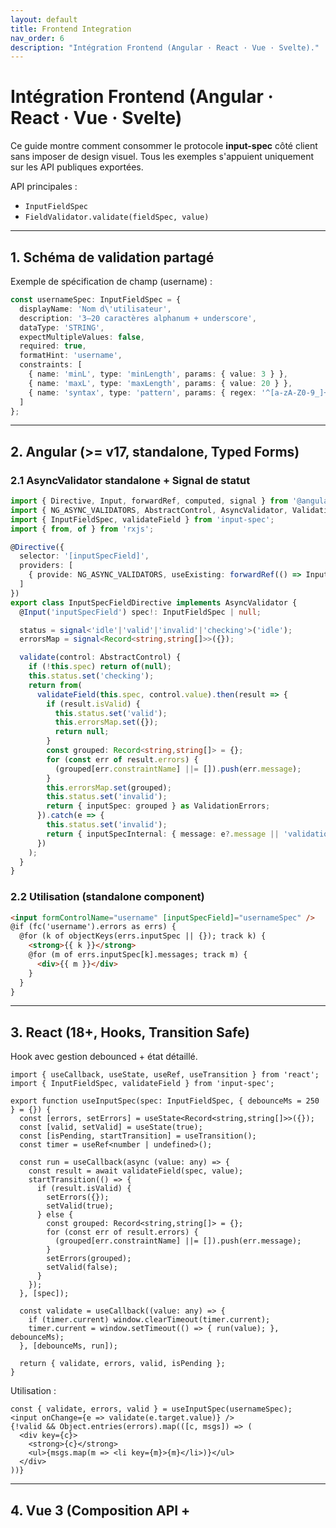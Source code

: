 ```yaml
---
layout: default
title: Frontend Integration
nav_order: 6
description: "Intégration Frontend (Angular · React · Vue · Svelte)."
---
```

# Intégration Frontend (Angular · React · Vue · Svelte)

Ce guide montre comment consommer le protocole **input-spec** côté client sans imposer de design visuel. Tous les exemples s'appuient uniquement sur les API publiques exportées.

API principales :
- `InputFieldSpec`
- `FieldValidator.validate(fieldSpec, value)`

---
## 1. Schéma de validation partagé

Exemple de spécification de champ (username) :
```typescript
const usernameSpec: InputFieldSpec = {
  displayName: 'Nom d\'utilisateur',
  description: '3–20 caractères alphanum + underscore',
  dataType: 'STRING',
  expectMultipleValues: false,
  required: true,
  formatHint: 'username',
  constraints: [
    { name: 'minL', type: 'minLength', params: { value: 3 } },
    { name: 'maxL', type: 'maxLength', params: { value: 20 } },
    { name: 'syntax', type: 'pattern', params: { regex: '^[a-zA-Z0-9_]+' }, errorMessage: 'Alphanum + underscore uniquement' }
  ]
};
```

---
## 2. Angular (>= v17, standalone, Typed Forms)

### 2.1 AsyncValidator standalone + Signal de statut
```typescript
import { Directive, Input, forwardRef, computed, signal } from '@angular/core';
import { NG_ASYNC_VALIDATORS, AbstractControl, AsyncValidator, ValidationErrors } from '@angular/forms';
import { InputFieldSpec, validateField } from 'input-spec';
import { from, of } from 'rxjs';

@Directive({
  selector: '[inputSpecField]',
  providers: [
    { provide: NG_ASYNC_VALIDATORS, useExisting: forwardRef(() => InputSpecFieldDirective), multi: true }
  ]
})
export class InputSpecFieldDirective implements AsyncValidator {
  @Input('inputSpecField') spec!: InputFieldSpec | null;

  status = signal<'idle'|'valid'|'invalid'|'checking'>('idle');
  errorsMap = signal<Record<string,string[]>>({});

  validate(control: AbstractControl) {
    if (!this.spec) return of(null);
    this.status.set('checking');
    return from(
      validateField(this.spec, control.value).then(result => {
        if (result.isValid) {
          this.status.set('valid');
          this.errorsMap.set({});
          return null;
        }
        const grouped: Record<string,string[]> = {};
        for (const err of result.errors) {
          (grouped[err.constraintName] ||= []).push(err.message);
        }
        this.errorsMap.set(grouped);
        this.status.set('invalid');
        return { inputSpec: grouped } as ValidationErrors;
      }).catch(e => {
        this.status.set('invalid');
        return { inputSpecInternal: { message: e?.message || 'validation_error' } };
      })
    );
  }
}
```

### 2.2 Utilisation (standalone component)
```html
<input formControlName="username" [inputSpecField]="usernameSpec" />
@if (fc('username').errors as errs) {
  @for (k of objectKeys(errs.inputSpec || {}); track k) {
    <strong>{{ k }}</strong>
    @for (m of errs.inputSpec[k].messages; track m) {
      <div>{{ m }}</div>
    }
  }
}
```

---
## 3. React (18+, Hooks, Transition Safe)

Hook avec gestion debounced + état détaillé.
```tsx
import { useCallback, useState, useRef, useTransition } from 'react';
import { InputFieldSpec, validateField } from 'input-spec';

export function useInputSpec(spec: InputFieldSpec, { debounceMs = 250 } = {}) {
  const [errors, setErrors] = useState<Record<string,string[]>>({});
  const [valid, setValid] = useState(true);
  const [isPending, startTransition] = useTransition();
  const timer = useRef<number | undefined>();

  const run = useCallback(async (value: any) => {
    const result = await validateField(spec, value);
    startTransition(() => {
      if (result.isValid) {
        setErrors({});
        setValid(true);
      } else {
        const grouped: Record<string,string[]> = {};
        for (const err of result.errors) {
          (grouped[err.constraintName] ||= []).push(err.message);
        }
        setErrors(grouped);
        setValid(false);
      }
    });
  }, [spec]);

  const validate = useCallback((value: any) => {
    if (timer.current) window.clearTimeout(timer.current);
    timer.current = window.setTimeout(() => { run(value); }, debounceMs);
  }, [debounceMs, run]);

  return { validate, errors, valid, isPending };
}
```

Utilisation :
```tsx
const { validate, errors, valid } = useInputSpec(usernameSpec);
<input onChange={e => validate(e.target.value)} />
{!valid && Object.entries(errors).map(([c, msgs]) => (
  <div key={c}>
    <strong>{c}</strong>
    <ul>{msgs.map(m => <li key={m}>{m}</li>)}</ul>
  </div>
))}
```

---
## 4. Vue 3 (Composition API + <script setup>)
```ts
import { ref } from 'vue';
import { InputFieldSpec, validateField } from 'input-spec';

export function useInputSpec(spec: InputFieldSpec, { debounceMs = 250 } = {}) {
  const errors = ref<Record<string,string[]>>({});
  const valid = ref(true);
  const pending = ref(false);
  let handle: number | undefined;

  function schedule(value: any) {
    if (handle) window.clearTimeout(handle);
    handle = window.setTimeout(async () => {
      pending.value = true;
      const result = await validateField(spec, value);
      if (result.isValid) {
        errors.value = {};
        valid.value = true;
      } else {
        const grouped: Record<string,string[]> = {};
        for (const err of result.errors) {
          (grouped[err.constraintName] ||= []).push(err.message);
        }
        errors.value = grouped;
        valid.value = false;
      }
      pending.value = false;
    }, debounceMs);
  }

  return { errors, valid, pending, validate: schedule };
}
```
Template :
```html
<input @input="e => validate(e.target.value)" />
<div v-if="!valid">
  <div v-for="(msgs, key) in errors" :key="key">
    <strong>{{ key }}</strong>
    <ul><li v-for="m in msgs" :key="m">{{ m }}</li></ul>
  </div>
</div>
```

---
## 5. Svelte (Store helper + debounce)
```ts
import { writable } from 'svelte/store';
import { validateField, type InputFieldSpec } from 'input-spec';

export function createInputSpecValidator(spec: InputFieldSpec, { debounceMs = 250 } = {}) {
  const errors = writable<Record<string,string[]>>({});
  const valid = writable(true);
  const pending = writable(false);
  let handle: number | undefined;

  function validate(value: any) {
    if (handle) clearTimeout(handle);
    handle = setTimeout(async () => {
      pending.set(true);
      const result = await validateField(spec, value);
      if (result.isValid) {
        errors.set({});
        valid.set(true);
      } else {
        const grouped: Record<string,string[]> = {};
        for (const err of result.errors) {
          (grouped[err.constraintName] ||= []).push(err.message);
        }
        errors.set(grouped);
        valid.set(false);
      }
      pending.set(false);
    }, debounceMs) as unknown as number;
  }

  return { errors, valid, pending, validate };
}
```
Utilisation :
```html
<script lang="ts">
  import { createInputSpecValidator } from './inputSpecStore';
  import type { InputFieldSpec } from 'input-spec';

  export let usernameSpec: InputFieldSpec;
  const { validate, errors, valid } = createInputSpecValidator(usernameSpec);
  let value = '';
</script>

<input bind:value on:input={(e) => validate(value)} />
{#if !$valid}
  {#each Object.entries($errors) as [k,msgs]}
    <div><strong>{k}</strong><ul>{#each msgs as m}<li>{m}</li>{/each}</ul></div>
  {/each}
{/if}
```

---
## 6. Valeurs dynamiques (Autocomplete v2)
Exemple générique (fetch JSON) pour un champ avec `fieldSpec.valuesEndpoint` en mode `SUGGESTIONS`.
```ts
export async function fetchSuggestions(fieldSpec: InputFieldSpec, query: string) {
  if (!fieldSpec.valuesEndpoint) return [];
  const ve = fieldSpec.valuesEndpoint;
  if (ve.mode === 'CLOSED' && query.length === 0) {
    // Charger la première page si pagination
  }
  const url = new URL(ve.uri, window.location.origin);
  if (ve.requestParams?.searchParam) {
    url.searchParams.set(ve.requestParams.searchParam, query);
  }
  const res = await fetch(url.toString(), { method: ve.method || 'GET' });
  const data = await res.json();
  const container = ve.responseMapping?.dataField ? data[ve.responseMapping.dataField] : data;
  return Array.isArray(container) ? container : [];
}
```

---
## 7. Gestion des erreurs
- Toujours consommer le tableau `errors: ValidationError[]`.
- Regrouper par `constraintName` pour l'affichage.
- Ne pas re-dupliquer les règles côté client (source unique serveur).

---
## 8. Arborescence recommandée
```
frontend/
  validation/
    input-spec.directive.ts      # Directive Angular
    input-spec.hook.ts           # Hook React
    input-spec.composable.ts     # Composable Vue
    input-spec.store.ts          # Store helper Svelte
```

---
## 9. Tests ciblés
| Couche | Cible | Exemple |
|--------|-------|---------|
| Parsing spec | Obligatoire + ordre contraintes | Objet mal formé -> gestion amont |
| Intégration validateur | Agrégation d'erreurs | Pattern + longueur -> 2 erreurs (ordre préservé) |
| Liaison UI | Rendu des erreurs | Input invalide -> messages présents |

---
## 10. Checklist de migration minimale
- [ ] Remplacer les regex historiques dispersées par `InputFieldSpec`.
- [ ] Centraliser la définition des contraintes côté serveur.
- [ ] Utiliser uniquement les champs du protocole (aucun flag ad hoc).
- [ ] Regrouper les messages UI par `constraintName`.
- [ ] Domaine dynamique distant : implémenter un fetch custom.

---
## 11. Notes
- Aucune opinion sur l'UI : total contrôle visuel.
- Les exemples font toujours une validation complète.
- Étendre via des wrappers sans modifier la forme du protocole.

---
## 12. Améliorations futures (optionnel)
- Wrapper avec debounce autour de `validateField`.
- Cache pour paires (spec, valeur) inchangées.
- Validation batch d'un ensemble de `InputFieldSpec`.

---
© input-spec – Guide d'intégration Frontend (FR)
